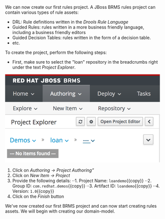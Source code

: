 We can now create our first rules project. A JBoss BRMS rules project can contain various types of rule assets:

- DRL: Rule definitions written in the *Drools Rule Language*
- Guided Rules: rules written in a more business friendly language, including a business friendly editors
- Guided Decision Tables: rules written in the form of a decision table.
- etc.

To create the project, perform the following steps:
- First, make sure to select the "loan" repository in the breadcrumbs right under the text *Project Explorer*.

![Select loan repository](../../assets/brms-select-loan-repository.png)

1. Click on *Authoring -> Project Authoring”*
2. Click on *New Item -> Project*
3. Provide the following details:
⋅⋅1. Project Name: `loandemo`{{copy}}
⋅⋅2. Group ID: `com.redhat.demos`{{copy}}
⋅⋅3. Artifact ID: `loandemo`{{copy}}
⋅⋅4. Version: `1.0`{{copy}}
4. Click on the *Finish* button

We've now created our first BRMS project and can now start creating rules assets. We will begin with creating our domain-model.
